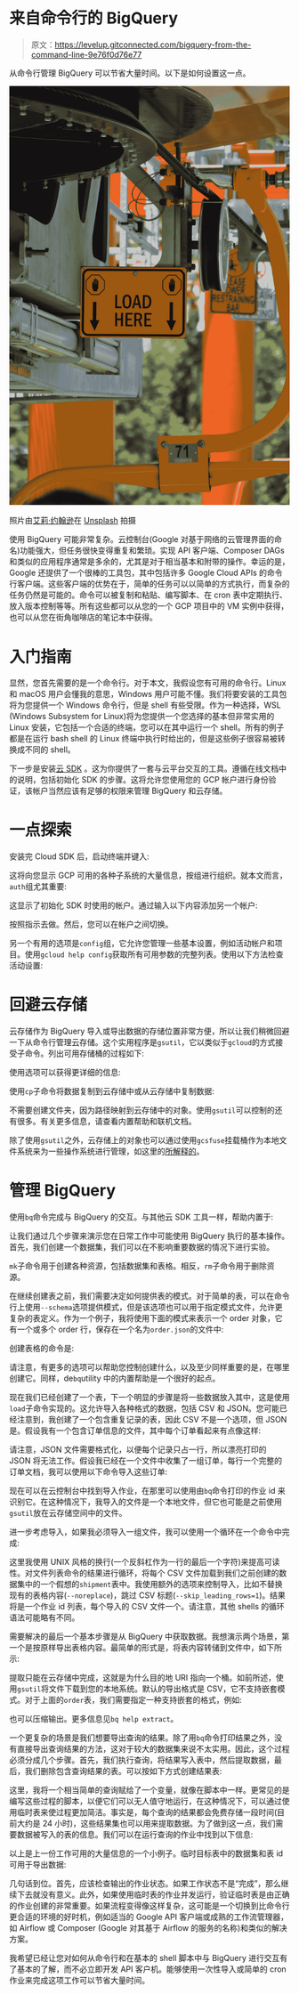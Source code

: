 # 来自命令行的 BigQuery

> 原文：<https://levelup.gitconnected.com/bigquery-from-the-command-line-9e76f0d76e77>

从命令行管理 BigQuery 可以节省大量时间。以下是如何设置这一点。

![](img/dfc3a89d6324950c806bbef2846a1806.png)

照片由[艾莉·约翰逊](https://unsplash.com/@lejo?utm_source=medium&utm_medium=referral)在 [Unsplash](https://unsplash.com?utm_source=medium&utm_medium=referral) 拍摄

使用 BigQuery 可能非常复杂。云控制台(Google 对基于网络的云管理界面的命名)功能强大，但任务很快变得重复和繁琐。实现 API 客户端、Composer DAGs 和类似的应用程序通常是多余的，尤其是对于相当基本和附带的操作。幸运的是，Google 还提供了一个很棒的工具包，其中包括许多 Google Cloud APIs 的命令行客户端。这些客户端的优势在于，简单的任务可以以简单的方式执行，而复杂的任务仍然是可能的。命令可以被复制和粘贴、编写脚本、在 cron 表中定期执行、放入版本控制等等。所有这些都可以从您的一个 GCP 项目中的 VM 实例中获得，也可以从您在街角咖啡店的笔记本中获得。

# 入门指南

显然，您首先需要的是一个命令行。对于本文，我假设您有可用的命令行。Linux 和 macOS 用户会懂我的意思，Windows 用户可能不懂。我们将要安装的工具包将为您提供一个 Windows 命令行，但是 shell 有些受限。作为一种选择，WSL (Windows Subsystem for Linux)将为您提供一个您选择的基本但非常实用的 Linux 安装，它包括一个合适的终端，您可以在其中运行一个 shell。所有的例子都是在运行 bash shell 的 Linux 终端中执行时给出的，但是这些例子很容易被转换成不同的 shell。

下一步是安装[云 SDK](https://cloud.google.com/sdk/docs/) 。这为你提供了一套与云平台交互的工具。遵循在线文档中的说明，包括初始化 SDK 的步骤。这将允许您使用您的 GCP 帐户进行身份验证，该帐户当然应该有足够的权限来管理 BigQuery 和云存储。

# 一点探索

安装完 Cloud SDK 后，启动终端并键入:

这将向您显示 GCP 可用的各种子系统的大量信息，按组进行组织。就本文而言，`auth`组尤其重要:

这显示了初始化 SDK 时使用的帐户。通过输入以下内容添加另一个帐户:

按照指示去做。然后，您可以在帐户之间切换。

另一个有用的选项是`config`组，它允许您管理一些基本设置，例如活动帐户和项目。使用`gcloud help config`获取所有可用参数的完整列表。使用以下方法检查活动设置:

# 回避云存储

云存储作为 BigQuery 导入或导出数据的存储位置非常方便，所以让我们稍微回避一下从命令行管理云存储。这个实用程序是`gsutil`，它以类似于`gcloud`的方式接受子命令。列出可用存储桶的过程如下:

使用选项可以获得更详细的信息:

使用`cp`子命令将数据复制到云存储中或从云存储中复制数据:

不需要创建文件夹，因为路径映射到云存储中的对象。使用`gsutil`可以控制的还有很多。有关更多信息，请查看内置帮助和联机文档。

除了使用`gsutil`之外，云存储上的对象也可以通过使用`gcsfuse`挂载桶作为本地文件系统来为一些操作系统进行管理，如这里的[所解释的](https://medium.com/swlh/three-strategies-for-accessing-google-cloud-storage-from-php-d2ea5f07c7d2)。

# 管理 BigQuery

使用`bq`命令完成与 BigQuery 的交互。与其他云 SDK 工具一样，帮助内置于:

让我们通过几个步骤来演示您在日常工作中可能使用 BigQuery 执行的基本操作。首先，我们创建一个数据集，我们可以在不影响重要数据的情况下进行实验。

`mk`子命令用于创建各种资源，包括数据集和表格。相反，`rm`子命令用于删除资源。

在继续创建表之前，我们需要决定如何提供表的模式。对于简单的表，可以在命令行上使用`--schema`选项提供模式，但是该选项也可以用于指定模式文件，允许更复杂的表定义。作为一个例子，我将使用下面的模式来表示一个 order 对象，它有一个或多个 order 行，保存在一个名为`order.json`的文件中:

创建表格的命令是:

请注意，有更多的选项可以帮助您控制创建什么，以及至少同样重要的是，在哪里创建它。同样，de`bq`utility 中的内置帮助是一个很好的起点。

现在我们已经创建了一个表，下一个明显的步骤是将一些数据放入其中，这是使用`load`子命令实现的。这允许导入各种格式的数据，包括 CSV 和 JSON。您可能已经注意到，我创建了一个包含重复记录的表，因此 CSV 不是一个选项，但 JSON 是。假设我有一个包含订单信息的文件，其中每个订单看起来有点像这样:

请注意，JSON 文件需要格式化，以便每个记录只占一行，所以漂亮打印的 JSON 将无法工作。假设我已经在一个文件中收集了一组订单，每行一个完整的订单文档，我可以使用以下命令导入这些订单:

现在可以在云控制台中找到导入作业，在那里可以使用由`bq`命令打印的作业 id 来识别它。在这种情况下，我导入的文件是一个本地文件，但它也可能是之前使用`gsutil`放在云存储空间中的文件。

进一步考虑导入，如果我必须导入一组文件，我可以使用一个循环在一个命令中完成:

这里我使用 UNIX 风格的换行(一个反斜杠作为一行的最后一个字符)来提高可读性。对文件列表命令的结果进行循环，将每个 CSV 文件加载到我们之前创建的数据集中的一个假想的`shipment`表中。我使用额外的选项来控制导入，比如不替换现有的表格内容(`--noreplace`)，跳过 CSV 标题(`--skip_leading_rows=1`)。结果将是一个作业 id 列表，每个导入的 CSV 文件一个。请注意，其他 shells 的循环语法可能略有不同。

需要解决的最后一个基本步骤是从 BigQuery 中获取数据。我想演示两个场景，第一个是按原样导出表格内容。最简单的形式是，将表内容转储到文件中，如下所示:

提取只能在云存储中完成，这就是为什么目的地 URI 指向一个桶。如前所述，使用`gsutil`将文件下载到您的本地系统。默认的导出格式是 CSV，它不支持嵌套模式。对于上面的`order`表，我们需要指定一种支持嵌套的格式，例如:

也可以压缩输出。更多信息见`bq help extract`。

一个更复杂的场景是我们想要导出查询的结果。除了用`bq`命令打印结果之外，没有直接导出查询结果的方法，这对于较大的数据集来说不太实用。因此，这个过程必须分成几个步骤。首先，我们执行查询，将结果写入表中，然后提取数据，最后，我们删除包含查询结果的表。可以按如下方式创建结果表:

这里，我将一个相当简单的查询赋给了一个变量，就像在脚本中一样。更常见的是编写这些过程的脚本，以便它们可以无人值守地运行，在这种情况下，可以通过使用临时表来使过程更加简洁。事实是，每个查询的结果都会免费存储一段时间(目前大约是 24 小时)，这些结果集也可以用来提取数据。为了做到这一点，我们需要数据被写入的表的信息。我们可以在运行查询的作业中找到以下信息:

以上是上一份工作可用的大量信息的一个小例子。临时目标表中的数据集和表 id 可用于导出数据:

几句话到位。首先，应该检查输出的作业状态。如果工作状态不是“完成”，那么继续下去就没有意义。此外，如果使用临时表的作业并发运行，验证临时表是由正确的作业创建的非常重要。如果流程变得像这样复杂，这可能是一个切换到比命令行更合适的环境的好时机，例如适当的 Google API 客户端或成熟的工作流管理器，如 Airflow 或 Composer (Google 对其基于 Airflow 的服务的名称)和类似的解决方案。

我希望已经让您对如何从命令行和在基本的 shell 脚本中与 BigQuery 进行交互有了基本的了解，而不必立即开发 API 客户机。能够使用一次性导入或简单的 cron 作业来完成这项工作可以节省大量时间。